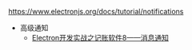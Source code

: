 
https://www.electronjs.org/docs/tutorial/notifications

- 高级通知
    - [Electron开发实战之记账软件8——消息通知](https://my.oschina.net/u/3667677/blog/3043443)